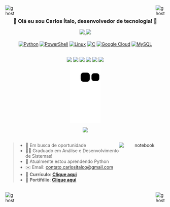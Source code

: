 <div>
    <a href="https://github.com/carlositaloo/carlositaloo/blob/main/Curr%C3%ADculo/Curr%C3%ADculo_CARLOS_ITALO.pdf" onclick="return false;">
        <img align="left" alt="ghost" height="30" width="30" src="https://media.giphy.com/media/cq8qwbRUWruRG/giphy.gif">
    </a>
</div>
<div>
    <a href="https://github.com/carlositaloo/Portfolio" onclick="return false;">
        <img align="right" alt="ghost" height="30" width="30" src="https://media.giphy.com/media/QU86X0DlOCBCL5feZZ/giphy.gif">
    </a>
</div>
<br>



<div align="center">
    <h3>👋 Olá eu sou Carlos Ítalo, desenvolvedor de tecnologia! 👋</h2>
    <p></p>
</div>

<div align="center">
	<a href="#">
        <img height="160em" src="https://github-readme-stats.vercel.app/api?username=carlositaloo&locale=pt-br&show_icons=true&theme=dark&include_all_commits=true&count_private=true&icon_color=2234AE&title_color=EDBC2E&text_color=D3D3D3&border_color=1d2735&bg_color=0,0d1117,130F40"/>
        <img height="160em" src="https://github-readme-stats.vercel.app/api/top-langs/?username=carlositaloo&locale=pt-br&layout=compact&langs_count=7&theme=dark&title_color=EDBC2E&border_color=1d2735&bg_color=0,130F40,0d1117"/>
    </a>
</div>

<!--
  <img align="center" src="https://github-readme-stats.vercel.app/api/top-langs/?username=carlositaloo&exclude_repo=carlositaloo&hide_title=true&theme=gotham"/>
-->

<div align="center"><br>
    <!-- https://github.com/devicons/devicon/tree/master/icons -->
    <!-- https://github.com/tandpfun/skill-icons#readme -->
    <a href="#"><img align="center" alt="Python" title="Python" height="32" width="40" src="https://skillicons.dev/icons?i=py"></a>
    <a href="#"><img align="center" alt="PowerShell" title="PowerShell" height="32" width="32" src="https://skillicons.dev/icons?i=powershell"></a>
    <a href="#"><img align="center" alt="Linux" title="Linux" height="32" width="32" src="https://skillicons.dev/icons?i=linux"></a>
    <a href="#"><img align="center" alt="C" title="C" height="32" width="40" src="https://skillicons.dev/icons?i=c"></a>
    <a href="#"><img align="center" alt="Google Cloud" title="Google Cloud" height="32" width="40" src="https://skillicons.dev/icons?i=gcp"></a>
    <a href="#"><img align="center" alt="MySQL" title="MySQL" height="32" width="32" src="https://skillicons.dev/icons?i=mysql"></a>

</div>


##

<div align="center">
	<a href="https://www.linkedin.com/in/carlositaloo" target="_blank"><img src="https://img.shields.io/badge/-LinkedIn-%230077B5?style=for-the-badge&logo=linkedin&logoColor=white" target="_blank" align="center"></a>
	<a href="https://api.whatsapp.com/send?phone=5588993082379" target="_blank"><img src="https://img.shields.io/badge/WhatsApp-25D366?style=for-the-badge&logo=whatsapp&logoColor=white" target="_blank" align="center"></a>
	<a href="https://www.instagram.com/carlositaloo/" target="_blank"><img src="https://img.shields.io/badge/-Instagram-%23E4405F?style=for-the-badge&logo=instagram&logoColor=white" target="_blank" align="center"></a>
        <a href="https://www.twitch.tv/iNooTh" target="_blank"><img src="https://img.shields.io/badge/Twitch-9146FF?style=for-the-badge&logo=twitch&logoColor=white" target="_blank" align="center"></a>
        <a href="https://discord.gg/3ksGanN" target="_blank"><img src="https://img.shields.io/badge/Discord-7289DA?style=for-the-badge&logo=discord&logoColor=white" target="_blank" align="center"></a>
        <a href="mailto:contato.carlositaloo@gmail.com"><img src="https://img.shields.io/badge/-Gmail-%23333?style=for-the-badge&logo=gmail&logoColor=white" target="_blank" align="center"></a>
        
</div>

<div align="center">
    <a href="#">
        <img src="https://github.com/carlositaloo/carlositaloo/blob/output/github-contribution-grid-snake.svg" align="center">
        <p>
            <img src="https://komarev.com/ghpvc/?username=carlositaloo&color=blueviolet">
        </p>
    </a>
</div>

##

<!--
https://raw.githubusercontent.com/MicaelliMedeiros/micaellimedeiros/master/image/computer-illustration.png
-->
<div align="center">
    <a href="https://github.com/carlositaloo/Formata-o-Windows/tree/main/WindowsDebloater" onclick="return false;">
        <img src="https://media.giphy.com/media/juua9i2c2fA0AIp2iq/giphy.gif" width="146" height="146" align="right" alt="notebook">
    </a>
</div>

> - 🌱 Em busca de oportunidade
> - 👨‍🎓 Graduado em Análise e Desenvolvimento de Sistemas!
> - 🧩 Atualmente estou aprendendo Python
> - ✉️ Email: contato.carlositaloo@gmail.com
> - 👔 **Currículo**: [**Clique aqui**](https://github.com/carlositaloo/carlositaloo/blob/main/Curr%C3%ADculo/Curr%C3%ADculo_CARLOS_ITALO.pdf)
> - 📁 **Portifólio**: [**Clique aqui**](https://github.com/carlositaloo/Portfolio)
> <!-- > - 😄 Apelido: iNooTh -->

<br>
<div>
    <a href="https://github.com/carlositaloo/carlositaloo/blob/main/Curr%C3%ADculo/Curr%C3%ADculo_CARLOS_ITALO.pdf" onclick="return false;">
        <img align="left" alt="ghost" height="30" width="30" src="https://media.giphy.com/media/RAGUpYLsOX2Pm/giphy.gif">
    </a>
</div>
<div>
    <a href="https://github.com/carlositaloo/carlositaloo/blob/main/Curr%C3%ADculo/Curr%C3%ADculo_CARLOS_ITALO.pdf" onclick="return false;">
        <img align="right" alt="ghost" height="30" width="30" src="https://media.giphy.com/media/NctG5rLeF1Fm0/giphy.gif">
    </a>
</div>

